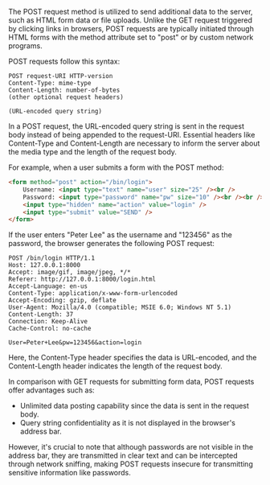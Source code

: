 The POST request method is utilized to send additional data to the server, such as HTML form data or file uploads. Unlike the GET request triggered by clicking links in browsers, POST requests are typically initiated through HTML forms with the method attribute set to "post" or by custom network programs.

POST requests follow this syntax:

```
POST request-URI HTTP-version
Content-Type: mime-type
Content-Length: number-of-bytes
(other optional request headers)

(URL-encoded query string)
```

In a POST request, the URL-encoded query string is sent in the request body instead of being appended to the request-URI. Essential headers like Content-Type and Content-Length are necessary to inform the server about the media type and the length of the request body.

For example, when a user submits a form with the POST method:

```html
<form method="post" action="/bin/login">
    Username: <input type="text" name="user" size="25" /><br />
    Password: <input type="password" name="pw" size="10" /><br /><br />
    <input type="hidden" name="action" value="login" />
    <input type="submit" value="SEND" />
</form>
```

If the user enters "Peter Lee" as the username and "123456" as the password, the browser generates the following POST request:

```
POST /bin/login HTTP/1.1
Host: 127.0.0.1:8000
Accept: image/gif, image/jpeg, */*
Referer: http://127.0.0.1:8000/login.html
Accept-Language: en-us
Content-Type: application/x-www-form-urlencoded
Accept-Encoding: gzip, deflate
User-Agent: Mozilla/4.0 (compatible; MSIE 6.0; Windows NT 5.1)
Content-Length: 37
Connection: Keep-Alive
Cache-Control: no-cache
   
User=Peter+Lee&pw=123456&action=login
```

Here, the Content-Type header specifies the data is URL-encoded, and the Content-Length header indicates the length of the request body.

In comparison with GET requests for submitting form data, POST requests offer advantages such as:

- Unlimited data posting capability since the data is sent in the request body.
- Query string confidentiality as it is not displayed in the browser's address bar.

However, it's crucial to note that although passwords are not visible in the address bar, they are transmitted in clear text and can be intercepted through network sniffing, making POST requests insecure for transmitting sensitive information like passwords.